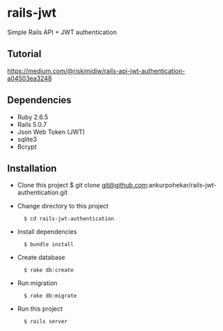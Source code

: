 # rails-jwt
Simple Rails API + JWT authentication

## Tutorial

https://medium.com/@riskimidiw/rails-api-jwt-authentication-a04503ea3248

## Dependencies
- Ruby 2.6.5
- Rails 5.0.7
- Json Web Token (JWT)
- sqlite3
- Bcrypt

## Installation
- Clone this project
        $ git clone git@github.com:ankurpohekar/rails-jwt-authentication.git
        
- Change directory to this project

        $ cd rails-jwt-authentication

- Install dependencies

        $ bundle install

- Create database

        $ rake db:create
        
- Run migration

        $ rake db:migrate
        
- Run this project
        
        $ rails server 
